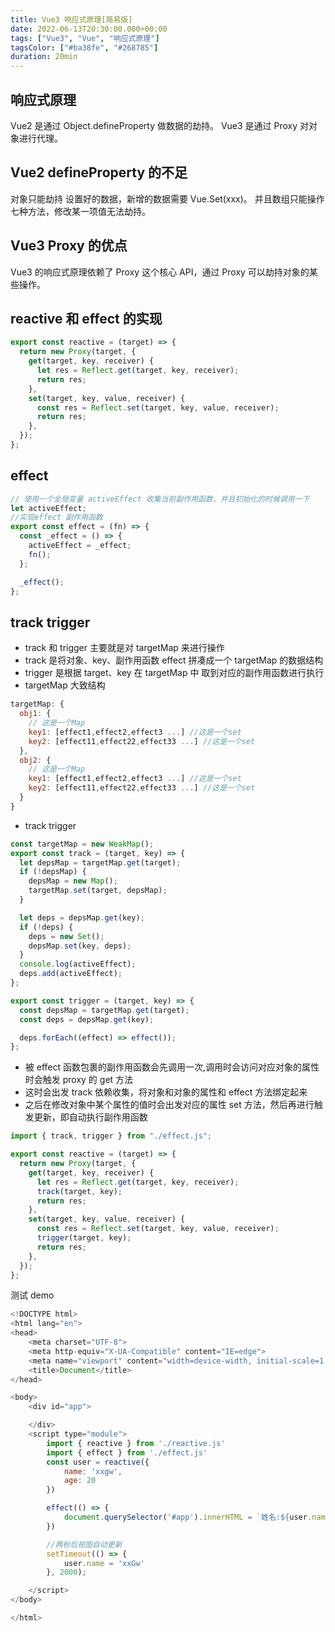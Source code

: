 ```yaml
---
title: Vue3 响应式原理[简易版]
date: 2022-06-13T20:30:00.000+00:00
tags: ["Vue3", "Vue", "响应式原理"]
tagsColor: ["#ba38fe", "#268785"]
duration: 20min
---
```


## 响应式原理

Vue2 是通过 Object.defineProperty 做数据的劫持。
Vue3 是通过 Proxy 对对象进行代理。

## Vue2 defineProperty 的不足

对象只能劫持 设置好的数据，新增的数据需要 Vue.Set(xxx)。
并且数组只能操作七种方法，修改某一项值无法劫持。

## Vue3 Proxy 的优点

Vue3 的响应式原理依赖了 Proxy 这个核心 API，通过 Proxy 可以劫持对象的某些操作。

## reactive 和 effect 的实现

```js
export const reactive = (target) => {
  return new Proxy(target, {
    get(target, key, receiver) {
      let res = Reflect.get(target, key, receiver);
      return res;
    },
    set(target, key, value, receiver) {
      const res = Reflect.set(target, key, value, receiver);
      return res;
    },
  });
};
```

## effect

```js
// 使用一个全局变量 activeEffect 收集当前副作用函数，并且初始化的时候调用一下
let activeEffect;
//实现effect 副作用函数
export const effect = (fn) => {
  const _effect = () => {
    activeEffect = _effect;
    fn();
  };

  _effect();
};
```

## track trigger

- track 和 trigger 主要就是对 targetMap 来进行操作
- track 是将对象、key、副作用函数 effect 拼凑成一个 targetMap 的数据结构
- trigger 是根据 target、key 在 targetMap 中 取到对应的副作用函数进行执行
- targetMap 大致结构

```js
targetMap: {
  obj1: {
    // 这是一个Map
    key1: [effect1,effect2,effect3 ...] //这是一个set
    key2: [effect11,effect22,effect33 ...] //这是一个set
  },
  obj2: {
    // 这是一个Map
    key1: [effect1,effect2,effect3 ...] //这是一个set
    key2: [effect11,effect22,effect33 ...] //这是一个set
  }
}
```

- track trigger

```js
const targetMap = new WeakMap();
export const track = (target, key) => {
  let depsMap = targetMap.get(target);
  if (!depsMap) {
    depsMap = new Map();
    targetMap.set(target, depsMap);
  }

  let deps = depsMap.get(key);
  if (!deps) {
    deps = new Set();
    depsMap.set(key, deps);
  }
  console.log(activeEffect);
  deps.add(activeEffect);
};

export const trigger = (target, key) => {
  const depsMap = targetMap.get(target);
  const deps = depsMap.get(key);

  deps.forEach((effect) => effect());
};
```

- 被 effect 函数包裹的副作用函数会先调用一次,调用时会访问对应对象的属性时会触发 proxy 的 get 方法
- 这时会出发 track 依赖收集，将对象和对象的属性和 effect 方法绑定起来
- 之后在修改对象中某个属性的值时会出发对应的属性 set 方法，然后再进行触发更新，即自动执行副作用函数

```js
import { track, trigger } from "./effect.js";

export const reactive = (target) => {
  return new Proxy(target, {
    get(target, key, receiver) {
      let res = Reflect.get(target, key, receiver);
      track(target, key);
      return res;
    },
    set(target, key, value, receiver) {
      const res = Reflect.set(target, key, value, receiver);
      trigger(target, key);
      return res;
    },
  });
};
```

测试 demo

```js
<!DOCTYPE html>
<html lang="en">
<head>
    <meta charset="UTF-8">
    <meta http-equiv="X-UA-Compatible" content="IE=edge">
    <meta name="viewport" content="width=device-width, initial-scale=1.0">
    <title>Document</title>
</head>

<body>
    <div id="app">

    </div>
    <script type="module">
        import { reactive } from './reactive.js'
        import { effect } from './effect.js'
        const user = reactive({
            name: 'xxgw',
            age: 20
        })

        effect(() => {
            document.querySelector('#app').innerHTML = `姓名:${user.name},年龄:${user.age}`
        })

        //两秒后视图自动更新
        setTimeout(() => {
            user.name = 'xxGw'
        }, 2000);

    </script>
</body>

</html>
```
